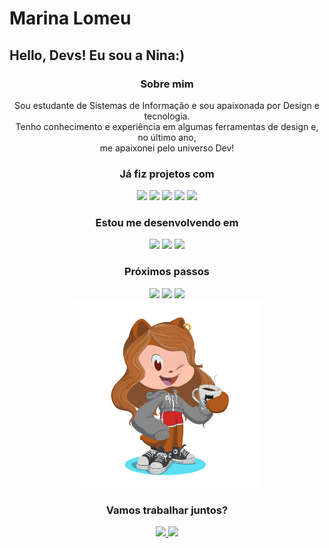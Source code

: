 # Marina Lomeu
## Hello, Devs! Eu sou a Nina:)
  <div align= "center">
    <h3>Sobre mim</h3>
    <p> Sou estudante de Sistemas de Informação e sou apaixonada por Design e tecnologia.<br>
    Tenho conhecimento e experiência em algumas ferramentas de design e, no último ano, <br>me apaixonei pelo universo Dev!
    <h3>Já fiz projetos com</h3>
      <div>
        <img height= "30"src= "https://img.shields.io/badge/Webflow-146EF5.svg?style=for-the-badge&logo=Webflow&logoColor=white">
        <img height= "30"src= "https://img.shields.io/badge/WordPress-21759B.svg?style=for-the-badge&logo=WordPress&logoColor=white">
        <img height= "30"src= "https://img.shields.io/badge/Adobe%20Illustrator-FF9A00.svg?style=for-the-badge&logo=Adobe-Illustrator&logoColor=white">
        <img height= "30"src= "https://img.shields.io/badge/Figma-F24E1E.svg?style=for-the-badge&logo=Figma&logoColor=white">
        <img height= "30"src= "https://img.shields.io/badge/Adobe%20Photoshop-31A8FF.svg?style=for-the-badge&logo=Adobe-Photoshop&logoColor=white">
      </div>
    <h3>Estou me desenvolvendo em</h3>
      <div>
        <img height= "30"src= "https://img.shields.io/badge/HTML5-E34F26.svg?style=for-the-badge&logo=HTML5&logoColor=white">
        <img height= "30"src= "https://img.shields.io/badge/CSS3-1572B6.svg?style=for-the-badge&logo=CSS3&logoColor=white">
        <img height= "30"src= "https://img.shields.io/badge/JavaScript-F7DF1E.svg?style=for-the-badge&logo=JavaScript&logoColor=black">
      </div>
    <h3>Próximos passos</h3>
      <div>
        <img height= "30"src= "https://img.shields.io/badge/React-61DAFB.svg?style=for-the-badge&logo=React&logoColor=black">
        <img height= "30"src= "https://img.shields.io/badge/Angular-0F0F11.svg?style=for-the-badge&logo=Angular&logoColor=white">
        <img height= "30"src= "https://img.shields.io/badge/Vue.js-4FC08D.svg?style=for-the-badge&logo=vuedotjs&logoColor=white">
      </div>
  </div>
  
  <div align= "center">
    <img height= "300" src= "./octocat-nina.png" alt= "Nina">
    <h3>Vamos trabalhar juntos?</h3>
      <div>
        <a href= "https://www.instagram.com/marinalomeu_">
          <img height= "30"src= "https://img.shields.io/badge/Instagram-E4405F.svg?style=for-the-badge&logo=Instagram&logoColor=white">
        </a>
        <a href= "https://www.linkedin.com/in/marinalomeu/"> <img height= "30"src= "https://img.shields.io/badge/LinkedIn-0A66C2.svg?style=for-the-badge&logo=LinkedIn&logoColor=white"></a>
      </div>
  </div> 


    






          


<!--
**marinalomeu/marinalomeu** is a ✨ _special_ ✨ repository because its `README.md` (this file) appears on your GitHub profile.

Here are some ideas to get you started:

- 🔭 I’m currently working on ...
- 🌱 I’m currently learning ...
- 👯 I’m looking to collaborate on ...
- 🤔 I’m looking for help with ...
- 💬 Ask me about ...
- 📫 How to reach me: ...
- 😄 Pronouns: ...
- ⚡ Fun fact: ...
-->
